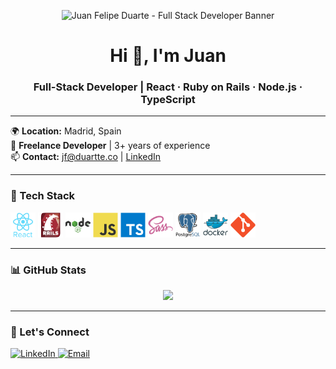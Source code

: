 <p align="center">
  <img src="https://your-banner-image-url.com" alt="Juan Felipe Duarte - Full Stack Developer Banner" />
</p>

<h1 align="center">Hi 👋, I'm Juan</h1>
<h3 align="center">Full-Stack Developer | React · Ruby on Rails · Node.js · TypeScript</h3>

---

🌍 **Location:** Madrid, Spain  
💼 **Freelance Developer** | 3+ years of experience  
📫 **Contact:** jf@duartte.co | [LinkedIn](https://linkedin.com/in/juanfelipeduartemontanez)

---

### 🔧 Tech Stack

<p align="left">
  <img src="https://raw.githubusercontent.com/devicons/devicon/master/icons/react/react-original-wordmark.svg" alt="React" width="40"/>
  <img src="https://raw.githubusercontent.com/devicons/devicon/master/icons/rails/rails-original-wordmark.svg" alt="Rails" width="40"/>
  <img src="https://raw.githubusercontent.com/devicons/devicon/master/icons/nodejs/nodejs-original-wordmark.svg" alt="Node.js" width="40"/>
  <img src="https://raw.githubusercontent.com/devicons/devicon/master/icons/javascript/javascript-original.svg" alt="JavaScript" width="40"/>
  <img src="https://raw.githubusercontent.com/devicons/devicon/master/icons/typescript/typescript-original.svg" alt="TypeScript" width="40"/>
  <img src="https://raw.githubusercontent.com/devicons/devicon/master/icons/sass/sass-original.svg" alt="Sass" width="40"/>
  <img src="https://raw.githubusercontent.com/devicons/devicon/master/icons/postgresql/postgresql-original-wordmark.svg" alt="PostgreSQL" width="40"/>
  <img src="https://raw.githubusercontent.com/devicons/devicon/master/icons/docker/docker-original-wordmark.svg" alt="Docker" width="40"/>
  <img src="https://raw.githubusercontent.com/devicons/devicon/master/icons/git/git-original.svg" alt="Git" width="40"/>
</p>

---

### 📊 GitHub Stats

<p align="center">
  <img src="https://github-readme-stats.vercel.app/api/top-langs/?username=ElDuartte&layout=compact&theme=tokyonight" />
</p>

---

### 💬 Let's Connect

<a href="https://linkedin.com/in/juanfelipeduartemontanez" target="_blank">
  <img src="https://raw.githubusercontent.com/rahuldkjain/github-profile-readme-generator/master/src/images/icons/Social/linked-in-alt.svg" alt="LinkedIn" width="40"/>
</a>
<a href="mailto:jf@duartte.co">
  <img src="https://img.icons8.com/ios-filled/50/000000/email.png" alt="Email" width="40"/>
</a>


